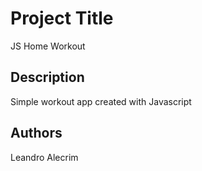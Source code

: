 # Project Title
JS Home Workout

## Description
Simple workout app created with Javascript

## Authors
Leandro Alecrim
